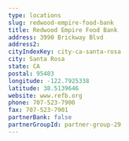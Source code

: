 ```yaml
---
type: locations
slug: redwood-empire-food-bank
title: Redwood Empire Food Bank
address: 3990 Brickway Blvd
address2: 
cityIndexKey: city-ca-santa-rosa
city: Santa Rosa
state: CA
postal: 95403
longitude: -122.7925338
latitude: 38.5139646
website: www.refb.org
phone: 707-523-7900
fax: 707-523-7901
partnerBank: false
partnerGroupId: partner-group-29
---
```

